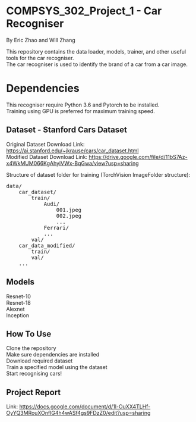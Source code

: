 # COMPSYS_302_Project_1 - Car Recogniser
By Eric Zhao and Will Zhang

This repository contains the data loader, models, trainer, and other useful tools for the car recogniser.     
The car recogniser is used to identify the brand of a car from a car image.

# Dependencies
This recogniser require Python 3.6 and Pytorch to be installed.     
Training using GPU is preferred for maximum training speed.

## Dataset - Stanford Cars Dataset
Original Dataset Download Link: https://ai.stanford.edu/~jkrause/cars/car_dataset.html  
Modified Dataset Download Link: https://drive.google.com/file/d/11bS7Az-x4WkMUM066KgAhyiVWx-BqGwa/view?usp=sharing 

Structure of dataset folder for training (TorchVision ImageFolder structure):
<pre>
data/
    car_dataset/
        train/
            Audi/
                001.jpeg
                002.jpeg
                ...
            Ferrari/
            ...
        val/
    car_data_modified/
        train/
        val/
    ...
</pre>   

## Models 
Resnet-10   
Resnet-18   
Alexnet     
Inception

## How To Use

Clone the repository  
Make sure dependencies are installed  
Download required dataset  
Train a specified model using the dataset  
Start recognising cars!  

## Project Report 
Link: https://docs.google.com/document/d/1l-OuXX4TLHf-OyYQ3MRouXOnflG4h4wASf4gs9FDzZ0/edit?usp=sharing
